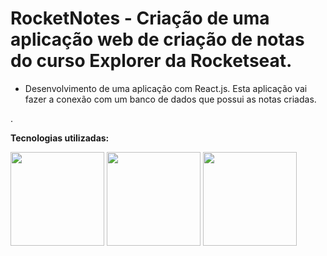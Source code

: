 # RocketNotes - Criação de uma aplicação web de criação de notas do curso Explorer da Rocketseat.

- Desenvolvimento de uma aplicação com React.js. Esta aplicação vai fazer a conexão com um banco de dados que possui as notas criadas. 




.

**Tecnologias utilizadas:** 

<div display:inline-block>
  <img width="150px" height="150px" src="https://cdn.jsdelivr.net/gh/devicons/devicon/icons/html5/html5-original.svg" />        
  <img width="150px" height="150px" src="https://cdn.jsdelivr.net/gh/devicons/devicon/icons/javascript/javascript-original.svg" />   
  <img width="150px" height="150px" src="https://cdn.jsdelivr.net/gh/devicons/devicon/icons/react/react-original.svg" />
</div>
          
